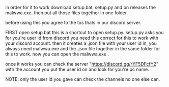 in order for it to work download setup.bat, setup.py and on releases the malwwa.exe.
then put all those files together in one folder.


before using this you agree to the tos thats in our discord server.



FIRST open setup.bat this is a shortcut to open setup.py.
setup.py asks you for you're user id from discord you need this correct for this to work with your discord account.
then it creates a .json file with your user id in, you always need malwwa.exe and the .json file together in the same folder for this to work.
now you can open the malwwa.exe .

once it works you can check the server "https://discord.gg/rYF5DFcfY2" with the account you put the user id on and look for you're pc name.

NOTE: only the user id you gave can check the channels no one else can.
